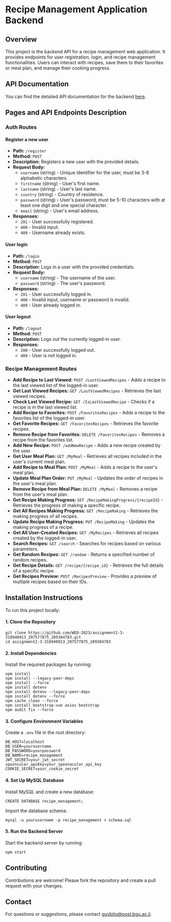 <h1>Recipe Management Application Backend</h1>

<h2>Overview</h2>

<p>
  This project is the backend API for a recipe management web application. It provides endpoints for user registration, login, and recipe management functionalities. Users can interact with recipes, save them to their favorites or meal plan, and manage their cooking progress.
</p>

<h2>API Documentation</h2>

<p>
  You can find the detailed API documentation for the backend <a href="https://app.swaggerhub.com/apis/GuyBiton/Register/1.0.0">here</a>.
</p>

<h2>Pages and API Endpoints Description</h2>

<h3>Auth Routes</h3>

<h4>Register a new user</h4>

<ul>
  <li><strong>Path:</strong> <code>/register</code></li>
  <li><strong>Method:</strong> <code>POST</code></li>
  <li><strong>Description:</strong> Registers a new user with the provided details.</li>
  <li><strong>Request Body:</strong>
    <ul>
      <li><code>username</code> (string) - Unique identifier for the user, must be 3-8 alphabetic characters.</li>
      <li><code>firstname</code> (string) - User's first name.</li>
      <li><code>lastname</code> (string) - User's last name.</li>
      <li><code>country</code> (string) - Country of residence.</li>
      <li><code>password</code> (string) - User's password, must be 5-10 characters with at least one digit and one special character.</li>
      <li><code>email</code> (string) - User's email address.</li>
    </ul>
  </li>
  <li><strong>Responses:</strong>
    <ul>
      <li><code>201</code> - User successfully registered.</li>
      <li><code>400</code> - Invalid input.</li>
      <li><code>409</code> - Username already exists.</li>
    </ul>
  </li>
</ul>

<h4>User login</h4>

<ul>
  <li><strong>Path:</strong> <code>/login</code></li>
  <li><strong>Method:</strong> <code>POST</code></li>
  <li><strong>Description:</strong> Logs in a user with the provided credentials.</li>
  <li><strong>Request Body:</strong>
    <ul>
      <li><code>username</code> (string) - The username of the user.</li>
      <li><code>password</code> (string) - The user's password.</li>
    </ul>
  </li>
  <li><strong>Responses:</strong>
    <ul>
      <li><code>201</code> - User successfully logged in.</li>
      <li><code>400</code> - Invalid input, username or password is invalid.</li>
      <li><code>409</code> - User already logged in.</li>
    </ul>
  </li>
</ul>

<h4>User logout</h4>

<ul>
  <li><strong>Path:</strong> <code>/logout</code></li>
  <li><strong>Method:</strong> <code>POST</code></li>
  <li><strong>Description:</strong> Logs out the currently logged-in user.</li>
  <li><strong>Responses:</strong>
    <ul>
      <li><code>200</code> - User successfully logged out.</li>
      <li><code>409</code> - User is not logged in.</li>
    </ul>
  </li>
</ul>

<h3>Recipe Management Routes</h3>

<ul>
  <li><strong>Add Recipe to Last Viewed:</strong> <code>POST /LastViewedRecipes</code> - Adds a recipe to the last viewed list of the logged-in user.</li>
  <li><strong>Get Last Viewed Recipes:</strong> <code>GET /LastViewedRecipes</code> - Retrieves the last viewed recipes.</li>
  <li><strong>Check Last Viewed Recipe:</strong> <code>GET /IsLastViewedRecipe</code> - Checks if a recipe is in the last viewed list.</li>
  <li><strong>Add Recipe to Favorites:</strong> <code>POST /FavoritesRecipes</code> - Adds a recipe to the favorites list of the logged-in user.</li>
  <li><strong>Get Favorite Recipes:</strong> <code>GET /FavoritesRecipes</code> - Retrieves the favorite recipes.</li>
  <li><strong>Remove Recipe from Favorites:</strong> <code>DELETE /FavoritesRecipes</code> - Removes a recipe from the favorites list.</li>
  <li><strong>Add New Recipe:</strong> <code>POST /addNewRecipe</code> - Adds a new recipe created by the user.</li>
  <li><strong>Get User Meal Plan:</strong> <code>GET /MyMeal</code> - Retrieves all recipes included in the user's current meal plan.</li>
  <li><strong>Add Recipe to Meal Plan:</strong> <code>POST /MyMeal</code> - Adds a recipe to the user's meal plan.</li>
  <li><strong>Update Meal Plan Order:</strong> <code>PUT /MyMeal</code> - Updates the order of recipes in the user's meal plan.</li>
  <li><strong>Remove Recipe from Meal Plan:</strong> <code>DELETE /MyMeal</code> - Removes a recipe from the user's meal plan.</li>
  <li><strong>Get Recipe Making Progress:</strong> <code>GET /RecipeMakingProgress/{recipeId}</code> - Retrieves the progress of making a specific recipe.</li>
  <li><strong>Get All Recipes Making Progress:</strong> <code>GET /RecipeMaking</code> - Retrieves the making progress of all recipes.</li>
  <li><strong>Update Recipe Making Progress:</strong> <code>PUT /RecipeMaking</code> - Updates the making progress of a recipe.</li>
  <li><strong>Get All User-Created Recipes:</strong> <code>GET /MyRecipes</code> - Retrieves all recipes created by the logged-in user.</li>
  <li><strong>Search Recipes:</strong> <code>GET /search</code> - Searches for recipes based on various parameters.</li>
  <li><strong>Get Random Recipes:</strong> <code>GET /random</code> - Returns a specified number of random recipes.</li>
  <li><strong>Get Recipe Details:</strong> <code>GET /recipe/{recipe_id}</code> - Retrieves the full details of a specific recipe.</li>
  <li><strong>Get Recipes Preview:</strong> <code>POST /RecipesPreview</code> - Provides a preview of multiple recipes based on their IDs.</li>
</ul>

<h2>Installation Instructions</h2>

<p>To run this project locally:</p>

<h4>1. Clone the Repository</h4>

<pre><code>git clone https://github.com/WED-2023/assignment2-3-318940913_207577875_209384783.git
cd assignment2-3-318940913_207577875_209384783
</code></pre>

<h4>2. Install Dependencies</h4>

<p>Install the required packages by running:</p>

<pre><code>npm install
npm install --legacy-peer-deps
npm install --force
npm install dotenv
npm install dotenv --legacy-peer-deps
npm install dotenv --force
npm cache clean --force
npm install bootstrap-vue axios bootstrap
npm audit fix --force
</code></pre>

<h4>3. Configure Environment Variables</h4>

<p>Create a <code>.env</code> file in the root directory:</p>

<pre><code>DB_HOST=localhost
DB_USER=yourusername
DB_PASSWORD=yourpassword
DB_NAME=recipe_management
JWT_SECRET=your_jwt_secret
spooncular_apiKey=your_spoonacular_api_key
COOKIE_SECRET=your_cookie_secret
</code></pre>

<h4>4. Set Up MySQL Database</h4>

<p>Install MySQL and create a new database:</p>

<pre><code>CREATE DATABASE recipe_management;
</code></pre>

<p>Import the database schema:</p>

<pre><code>mysql -u yourusername -p recipe_management &lt; schema.sql
</code></pre>

<h4>5. Run the Backend Server</h4>

<p>Start the backend server by running:</p>

<pre><code>npm start
</code></pre>

<h2>Contributing</h2>

<p>Contributions are welcome! Please fork the repository and create a pull request with your changes.</p>

<h2>Contact</h2>

<p>For questions or suggestions, please contact <a href="mailto:guybito@post.bgu.ac.il">guybito@post.bgu.ac.il</a>.</p>
